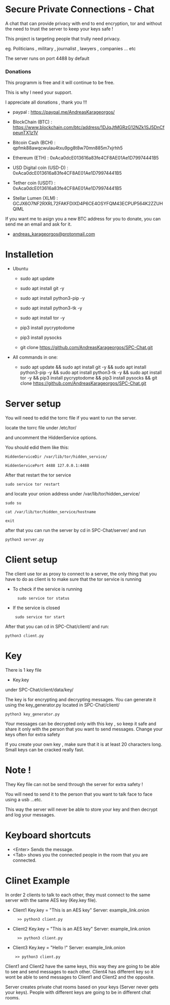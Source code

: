 # Secure Private Connections - Chat
A chat that can provide privacy with end to end encryption, tor and without the need to trust the server to keep your keys safe ! 

This project is targeting people that trully need privacy.

eg. Politicians , military , journalist , lawyers , companies ... etc

The server runs on port 4488 by default

### Donations
 
 This programm is free and it will continue to be free.
 
 This is why I need your support.
 
 I appreciate all donations , thank you !!!

 * paypal : https://paypal.me/AndreasKarageorgos/

 * BlockChain (BTC) : https://www.blockchain.com/btc/address/1DJqJtMGRzG12NZk1SJ5DnCfpeunTX1z1V
 
 * Bitcoin Cash (BCH) : qpfmk88awqcwulau4txu9pg8t8w70mn885m7xjrhh5
    
 * Ethereum (ETH) : 0xAca0dcE013616a83fe4CF8AE01Ae1D79974441B5
    
 * USD Digital coin (USD-D) : 0xAca0dcE013616a83fe4CF8AE01Ae1D79974441B5
    
 * Tether coin (USDT) : 0xAca0dcE013616a83fe4CF8AE01Ae1D79974441B5
 
 * Stellar Lumen (XLM) : GCJX6O7NF2RXRL72FAKFDIXD4P6CE4OSYFQM43ECPUP564K2ZZUHQIML
 
 If you want me to asign you a new BTC address for you to donate, you can send me an email and ask for it.
 
 * andreas_karageorgos@protonmail.com

# Installetion

* Ubuntu

    * sudo apt update

    * sudo apt install git -y

    * sudo apt install python3-pip -y
    
    * sudo apt install python3-tk -y
    
    * sudo apt install tor -y

    * pip3 install pycryptodome

    * pip3 install pysocks

    * git clone https://github.com/AndreasKarageorgos/SPC-Chat.git

* All commands in one:
    
    * sudo apt update &&  sudo apt install git -y && sudo apt install python3-pip -y && sudo apt install python3-tk -y && sudo apt install tor -y && pip3 install pycryptodome && pip3 install pysocks && git clone https://github.com/AndreasKarageorgos/SPC-Chat.git


# Server setup
You will need to edid the torrc file if you want to run the server.
  
locate the torrc file under /etc/tor/
  
and uncomment the HiddenService options.
  
You should edid them like this:
  
    HiddenServiceDir /var/lib/tor/hidden_service/
    
    HiddenServicePort 4488 127.0.0.1:4488
  
After that restart the tor service
    
    sudo service tor restart
  
and locate your onion address under /var/lib/tor/hidden_service/
    
    sudo su
    
    cat /var/lib/tor/hidden_service/hostname
    
    exit

after that you can run the server by cd in SPC-Chat/server/ and run

    python3 server.py

# Client setup
  
The client use tor as proxy to connect to a server, the only thing that you have to do as client is to make sure that the tor service is running
   
* To check if the service is running
    
        sudo service tor status
   
 * If the service is closed
    
        sudo service tor start

After that you can cd in SPC-Chat/client/ and run:

    python3 client.py
 
 # Key
 There is 1 key file
 
 * Key.key

 under SPC-Chat/client/data/key/
 
 The key is for encrypting and decrypting messages. You can generate it using the key_generator.py located in SPC-Chat/client/

    python3 key_generator.py

 Your messages can be decrypted only with this key , so keep it safe and share it only with the person that you want to send messages. Change your keys often for extra safety

 If you create your own key , make sure that it is at least 20 characters long. Small keys can be cracked really fast.

# Note !
They Key file can not be send through the server for extra safety !

You will need to send it to the person that you want to talk face to face using a usb ...etc.

This way the server will never be able to store your key and then decrypt and log your messages.

# Keyboard shortcuts

* <Enter\> Sends the message.
* <Tab\> shows you the connected people in the room that you are connected.

# Clinet Example

In order 2 clients to talk to each other, they must connect to the same server with the same AES key (Key.key file).

* Client1 Key.key = "This is an AES key" Server: example_link.onion

        >> python3 client.py
        

* Client2 Key.key = "This is an AES key" Server: example_link.onion
        
        >> python3 client.py
 
 * Client3 Key.key = "Hello !" Server: example_link.onion
    
        >> python3 client.py
 

Client1 and Client2 have the same keys, this way they are going to be able to see and send messages to each other. 
Client4 has different key so it wont be able to send messages to Client1 and Client2 and the opposite.

Server creates private chat rooms based on your keys (Server never gets your keys). People with different keys are going to be in different chat rooms.
